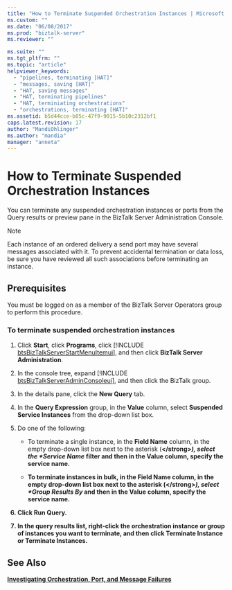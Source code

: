 ```yaml
---
title: "How to Terminate Suspended Orchestration Instances | Microsoft Docs"
ms.custom: ""
ms.date: "06/08/2017"
ms.prod: "biztalk-server"
ms.reviewer: ""

ms.suite: ""
ms.tgt_pltfrm: ""
ms.topic: "article"
helpviewer_keywords: 
  - "pipelines, terminating [HAT]"
  - "messages, saving [HAT]"
  - "HAT, saving messages"
  - "HAT, terminating pipelines"
  - "HAT, terminiating orchestrations"
  - "orchestrations, terminating [HAT]"
ms.assetid: b5d44cce-b05c-47f9-9015-5b10c2312bf1
caps.latest.revision: 17
author: "MandiOhlinger"
ms.author: "mandia"
manager: "anneta"
---
```

# How to Terminate Suspended Orchestration Instances
You can terminate any suspended orchestration instances or ports from the Query results or preview pane in the BizTalk Server Administration Console.  
  
> [!NOTE]
>  Each instance of an ordered delivery a send port may have several messages associated with it. To prevent accidental termination or data loss, be sure you have reviewed all such associations before terminating an instance.  
  
## Prerequisites  
 You must be logged on as a member of the BizTalk Server Operators group to perform this procedure.  
  
### To terminate suspended orchestration instances  
  
1. Click <strong>Start</strong>, click <strong>Programs</strong>, click [!INCLUDE [btsBizTalkServerStartMenuItemui](../includes/btsbiztalkserverstartmenuitemui-md.md)], and then click <strong>BizTalk Server Administration</strong>.  
  
2. In the console tree, expand [!INCLUDE [btsBizTalkServerAdminConsoleui](../includes/btsbiztalkserveradminconsoleui-md.md)], and then click the BizTalk group.  
  
3. In the details pane, click the **New Query** tab.  
  
4. In the **Query Expression** group, in the **Value** column, select **Suspended Service Instances** from the drop-down list box.  
  
5. Do one of the following:  
  
   - To terminate a single instance, in the <strong>Field Name</strong> column, in the empty drop-down list box next to the asterisk (<strong>\</strong><em>), select the **Service Name</em>* filter and then in the <strong>Value</strong> column, specify the service name.  
  
   - To terminate instances in bulk, in the <strong>Field Name</strong> column, in the empty drop-down list box next to the asterisk (<strong>\</strong><em>), select **Group Results By</em>* and then in the <strong>Value</strong> column, specify the service name.  
  
6. Click **Run Query**.  
  
7. In the query results list, right-click the orchestration instance or group of instances you want to terminate, and then click **Terminate Instance** or **Terminate Instances**.  
  
## See Also  
 [Investigating Orchestration, Port, and Message Failures](../core/investigating-orchestration-port-and-message-failures.md)